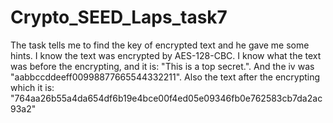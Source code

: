 # Crypto_SEED_Laps_task7
The task tells me to find the key of encrypted text and he gave me some hints.
I know the text was encrypted by AES-128-CBC.
I know what the text was before the encrypting, and it is: "This is a top secret.".
And the iv was "aabbccddeeff00998877665544332211".
Also the text after the encrypting which it is: "764aa26b55a4da654df6b19e4bce00f4ed05e09346fb0e762583cb7da2ac93a2"

